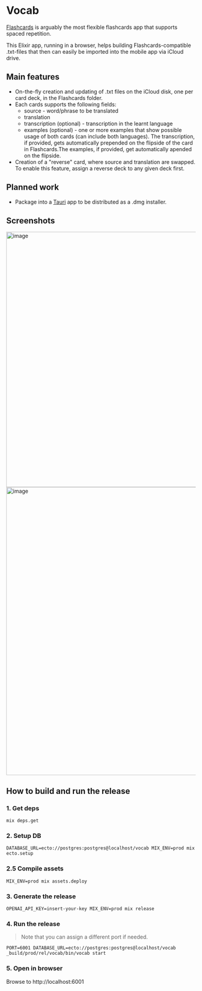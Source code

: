 # Vocab

[Flashcards](https://apps.apple.com/app/id307840670) is arguably the most flexible flashcards app that supports spaced repetition.

This Elixir app, running in a browser, helps building Flashcards-compatible .txt-files that then can easily be imported into the mobile app via iCloud drive.

## Main features

- On-the-fly creation and updating of .txt files on the iCloud disk, one per card deck, in the Flashcards folder.
- Each cards supports the following fields:
    - source - word/phrase to be translated
    - translation
    - transcription (optional) - transcription in the learnt language
    - examples (optional) - one or more examples that show possible usage of both cards (can include both languages).
    The transcription, if provided, gets automatically prepended on the flipside of the card in Flashcards.The examples, if provided, get automatically apended on the flipside.
- Creation of a "reverse" card, where source and translation are swapped. To enable this feature, assign a reverse deck to any given deck first.

## Planned work

- Package into a [Tauri](https://github.com/tauri-apps/tauri) app to be distributed as a .dmg installer.

## Screenshots

<img width="678" alt="image" src="https://github.com/mxgrn/vocab/assets/33935/44f17fa7-6dad-4dc1-9ebd-5eb7efd0a358">

<img width="765" alt="image" src="https://github.com/mxgrn/vocab/assets/33935/8f026452-b1ed-4b9a-a394-d0f6caca3160">

## How to build and run the release

### 1. Get deps

    mix deps.get

### 2. Setup DB

    DATABASE_URL=ecto://postgres:postgres@localhost/vocab MIX_ENV=prod mix ecto.setup

### 2.5 Compile assets

    MIX_ENV=prod mix assets.deploy

### 3. Generate the release

    OPENAI_API_KEY=insert-your-key MIX_ENV=prod mix release

### 4. Run the release

> Note that you can assign a different port if needed.

    PORT=6001 DATABASE_URL=ecto://postgres:postgres@localhost/vocab _build/prod/rel/vocab/bin/vocab start

### 5. Open in browser

Browse to http://localhost:6001
